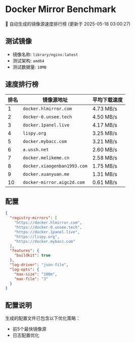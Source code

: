 # Docker Mirror Benchmark

🚀 自动生成的镜像源速度排行榜 (更新于 2025-05-18 03:00:27)

## 测试镜像
- 镜像名称: `library/nginx:latest`
- 测试架构: `amd64`
- 测试数据量: `10MB`

## 速度排行榜
| 排名 | 镜像源地址 | 平均下载速度 |
|------|------------|--------------|
| 1 | `docker.hlmirror.com` | 4.73 MB/s |
| 2 | `docker-0.unsee.tech` | 4.50 MB/s |
| 3 | `docker.1panel.live` | 4.17 MB/s |
| 4 | `lispy.org` | 3.25 MB/s |
| 5 | `docker.mybacc.com` | 3.21 MB/s |
| 6 | `a.ussh.net` | 2.60 MB/s |
| 7 | `docker.melikeme.cn` | 2.58 MB/s |
| 8 | `docker.xiaogenban1993.com` | 1.75 MB/s |
| 9 | `docker.xuanyuan.me` | 1.31 MB/s |
| 10 | `docker-mirror.aigc2d.com` | 0.61 MB/s |

## 配置

```json
{
  "registry-mirrors": [
    "https://docker.hlmirror.com",
    "https://docker-0.unsee.tech",
    "https://docker.1panel.live",
    "https://lispy.org",
    "https://docker.mybacc.com"
  ],
  "features": {
    "buildkit": true
  },
  "log-driver": "json-file",
  "log-opts": {
    "max-size": "100m",
    "max-file": "3"
  }
}
```

## 配置说明
生成的配置文件已包含以下优化策略：
- 前5个最快镜像源
- 日志配置优化

